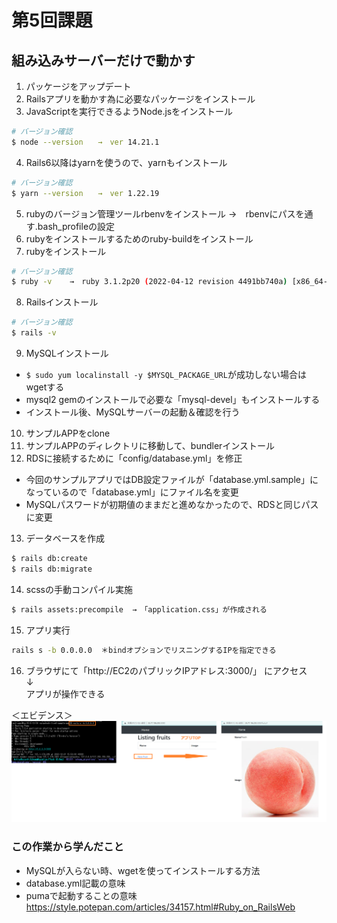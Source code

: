 # 第5回課題 #
## 組み込みサーバーだけで動かす ##
1. パッケージをアップデート
2. Railsアプリを動かす為に必要なパッケージをインストール
3. JavaScriptを実行できるようNode.jsをインストール
```bash
# バージョン確認
$ node --version　　→　ver 14.21.1
```
4. Rails6以降はyarnを使うので、yarnもインストール
```bash
# バージョン確認
$ yarn --version　　→　ver 1.22.19
```
5. rubyのバージョン管理ツールrbenvをインストール  →　rbenvにパスを通す.bash_profileの設定
6. rubyをインストールするためのruby-buildをインストール
7. rubyをインストール
```bash
# バージョン確認
$ ruby -v    →　ruby 3.1.2p20 (2022-04-12 revision 4491bb740a) [x86_64-linux]
```
8. Railsインストール
```bash
# バージョン確認
$ rails -v
```
9. MySQLインストール
 - `$ sudo yum localinstall -y $MYSQL_PACKAGE_URL`が成功しない場合はwgetする
 - mysql2 gemのインストールで必要な「mysql-devel」もインストールする
 - インストール後、MySQLサーバーの起動＆確認を行う
10. サンプルAPPをclone
11. サンプルAPPのディレクトリに移動して、bundlerインストール
12. RDSに接続するために「config/database.yml」を修正
 - 今回のサンプルアプリではDB設定ファイルが「database.yml.sample」になっているので「database.yml」にファイル名を変更
 - MySQLパスワードが初期値のままだと進めなかったので、RDSと同じパスに変更
13. データベースを作成
```bash
$ rails db:create
$ rails db:migrate
```
14. scssの手動コンパイル実施
```bash
$ rails assets:precompile  →　「application.css」が作成される
```
15. アプリ実行
```bash
rails s -b 0.0.0.0  ＊bindオプションでリスニングするIPを指定できる
```
16. ブラウザにて「http://EC2のパブリックIPアドレス:3000/」 にアクセス  
     ↓  
アプリが操作できる

＜エビデンス＞
![組み込みサーバーを使って](images/rails.png)

### この作業から学んだこと ###
* MySQLが入らない時、wgetを使ってインストールする方法
* database.yml記載の意味
* pumaで起動することの意味　
　https://style.potepan.com/articles/34157.html#Ruby_on_RailsWeb



